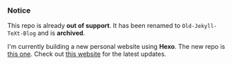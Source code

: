 ### Notice

This repo is already **out of support**. It has been renamed to `Old-Jekyll-TeXt-Blog` and is **archived**.

I'm currently building a new personal website using **Hexo**. The new repo is [this one](https://github.com/238728/hexoblog_gh/). Check out [this website](https://volantis-hexo-v057.netlify.app) for the latest updates.

